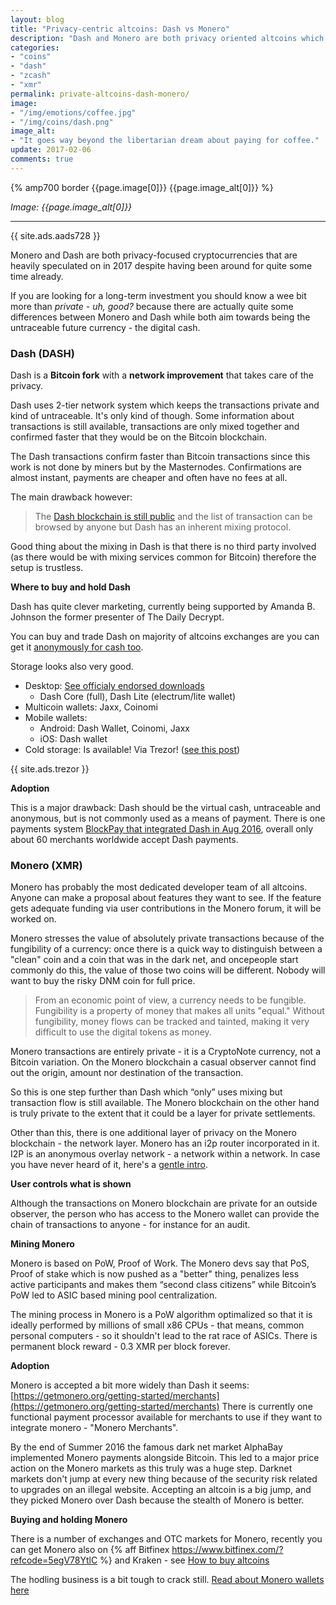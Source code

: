 ```yaml
---
layout: blog
title: "Privacy-centric altcoins: Dash vs Monero"
description: "Dash and Monero are both privacy oriented altcoins which is also pretty much the only thing that many traders know about them. Let's go a bit fundamentalistic though."
categories:
- "coins"
- "dash"
- "zcash"
- "xmr"
permalink: private-altcoins-dash-monero/
image:
- "/img/emotions/coffee.jpg"
- "/img/coins/dash.png"
image_alt:
- "It goes way beyond the libertarian dream about paying for coffee."
update: 2017-02-06
comments: true
---
```


{% amp700 border {{page.image[0]}} {{page.image_alt[0]}} %}

_Image: {{page.image_alt[0]}}_

________________________

{{ site.ads.aads728 }}

Monero and Dash are both privacy-focused cryptocurrencies that are heavily speculated on in 2017 despite having been around for quite some time already.

If you are looking for a long-term investment you should know a wee bit more than *private - uh, good?* because there are actually quite some differences between Monero and Dash while both aim towards being the untraceable future currency - the digital cash.

### Dash (DASH)

Dash is a **Bitcoin fork** with a **network improvement** that takes care of the privacy.

Dash uses 2-tier network system which keeps the transactions private and kind of untraceable. It's only kind of though. Some information about transactions is still available, transactions are only mixed together and confirmed faster that they would be on the Bitcoin blockchain.

The Dash transactions confirm faster than Bitcoin transactions since this work is not done by miners but by the Masternodes. Confirmations are almost instant, payments are cheaper and often have no fees at all.

The main drawback however:

> The [Dash blockchain is still public](https://explorer.dash.org/chain/Dash) and the list of transaction can be browsed by anyone but Dash has an inherent mixing protocol.

Good thing about the mixing in Dash is that there is no third party involved (as there would be with mixing services common for Bitcoin) therefore the setup is trustless.

**Where to buy and hold Dash**

Dash has quite clever marketing, currently being supported by Amanda B. Johnson the former presenter of The Daily Decrypt.

You can buy and trade Dash on majority of altcoins exchanges are you can get it [anonymously for cash too](https://www.dash.org/direct-purchase/).

Storage looks also very good.

* Desktop: [See officialy endorsed downloads](https://www.dash.org/downloads/)
  * Dash Core (full), Dash Lite (electrum/lite wallet)
* Multicoin wallets: Jaxx, Coinomi
* Mobile wallets:
  * Android: Dash Wallet, Coinomi, Jaxx
  * iOS: Dash wallet
* Cold storage: Is available! Via Trezor! ([see this post](/trezor-multicoin/))

{{ site.ads.trezor }}


**Adoption**

This is a major drawback: Dash should be the virtual cash, untraceable and anonymous, but is not commonly used as a means of payment. There is one payments system [BlockPay that integrated Dash in Aug 2016](https://cointelegraph.com/news/dash-accepted-here-blockpay-pos-system-integrates-with-dash), overall only about 60 merchants worldwide accept Dash payments.

### Monero (XMR)

Monero has probably the most dedicated developer team of all altcoins. Anyone can make a proposal about features they want to see. If the feature gets adequate funding via user contributions in the Monero forum, it will be worked on.

Monero stresses the value of absolutely private transactions because of the fungibility of a currency: once there is a quick way to distinguish between a "clean" coin and a coin that was in the dark net, and oncepeople start commonly do this, the value of those two coins will be different. Nobody will want to buy the risky DNM coin for full price.

> From an economic point of view, a currency needs to be fungible. Fungibility is a property of money that makes all units "equal." Without fungibility, money flows can be tracked and tainted, making it very difficult to use the digital tokens as money.

Monero transactions are entirely private - it is a CryptoNote currency, not a Bitcoin variation. On the Monero blockchain a casual observer cannot find out the origin, amount nor destination  of the transaction.

So this is one step further than Dash which “only” uses mixing but transaction flow is still available. The Monero blockchain on the other hand is truly private to the extent that it could be a layer for private settlements.

Other than this, there is one additional layer of privacy on the Monero blockchain - the network layer. Monero has an i2p router incorporated in it. I2P is an anonymous overlay network - a network within a network. In case you have never heard of it, here's a [gentle intro](https://geti2p.net/en/docs/how/intro).

**User controls what is shown**

Although the transactions on Monero blockchain are private for an outside observer, the person who has access to the Monero wallet can provide the chain of transactions to anyone - for instance for an audit.

**Mining Monero**

Monero is based on PoW, Proof of Work. The Monero devs say that PoS, Proof of stake which is now pushed as a "better" thing, penalizes less active participants and makes them “second class citizens” while Bitcoin’s PoW led to ASIC based mining pool centralization.

The mining process in Monero is a PoW algorithm optimalized so that it is ideally performed by millions of small x86 CPUs - that means, common personal computers - so it shouldn't lead to the rat race of ASICs.
There is permanent block reward - 0.3 XMR per block forever.

**Adoption**

Monero is accepted a bit more widely than Dash it seems: [https://getmonero.org/getting-started/merchants](https://getmonero.org/getting-started/merchants)
There is currently one functional payment processor available for merchants to use if they want to integrate monero - "Monero Merchants".

By the end of Summer 2016 the famous dark net market AlphaBay implemented Monero payments alongside Bitcoin. This led to a major price action on the Monero markets as this truly was a huge step. Darknet markets don't jump at every new thing because of the security risk related to upgrades on an illegal website. Accepting an altcoin is a big jump, and they picked Monero over Dash because the stealth of Monero is better.

**Buying and holding Monero**

There is a number of exchanges and OTC markets for Monero, recently you can get Monero also on {% aff Bitfinex https://www.bitfinex.com/?refcode=5egV78YtlC %} and Kraken - see [How to buy altcoins](/how-to-buy-altcoins/)

The hodling business is a bit tough to crack still. [Read about Monero wallets here](/monero-wallet/)
